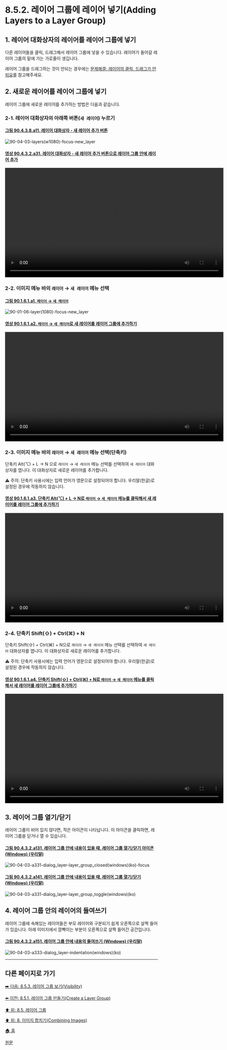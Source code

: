 # 8.5.2. 레이어 그룹에 레이어 넣기(Adding Layers to a Layer Group)
## 1. 레이어 대화상자의 레이어를 레이어 그룹에 넣기
다른 레이어들을 클릭, 드래그해서 레이어 그룹에 넣을 수 있습니다. 레이어가 들어갈 레이어 그룹의 밑에 가는 가로줄이 생깁니다.

레이어 그룹을 드래그하는 것이 안되는 경우에는 [문제해결: 레이어의 클릭, 드래그가 안되요](./08-05-04-raise_n_lower_layer_groups.md#08-05-04-s3)를 참고해주세요.

## 2. 새로운 레이어를 레이어 그룹에 넣기
레이어 그룹에 새로운 레이어를 추가하는 방법은 다음과 같습니다.

### 2-1. 레이어 대화상자의 아래쪽 버튼(`새 레이어`) 누르기

<a id="90-04-03-08-a11"></a>

#### [그림 90.4.3.8.a11. 레이어 대화상자 - 새 레이어 추가 버튼](./90-04-03-08-bottom_bar_buttons.md#90-04-03-08-a11)
![90-04-03-layers(w1080)-focus-new_layer](https://github.com/wonder13662/gimp/assets/15767104/aa91e238-e989-4481-af07-02ecef80c0fc)

<a id="90-04-03-02-a31"></a>

#### [영상 90.4.3.2.a31. 레이어 대화상자 - 새 레이어 추가 버튼으로 레이어 그룹 안에 레이어 추가](./90-04-03-02-layer_group.md#90-04-03-02-a31)
<video controls="controls" width="720" src="https://github.com/wonder13662/gimp/assets/15767104/877ae55c-d51f-4d42-808e-10b27d6b192d"></video>

### 2-2. 이미지 메뉴 바의 `레이어` → `새 레이어` 메뉴 선택

<a id="90-01-06-01-a1"></a>

#### [그림 90.1.6.1.a1. `레이어` → `새 레이어`](./90-01-06-01-new_layer.md#90-01-06-01-a1)
![90-01-06-layer(1080)-focus-new_layer](https://github.com/wonder13662/gimp/assets/15767104/0ed82adb-7ea5-4238-ad3b-c669e6ce926a)

<a id="90-01-06-01-a2"></a>

#### [영상 90.1.6.1.a2. `레이어` → `새 레이어`로 새 레이어를 레이어 그룹에 추가하기](./90-01-06-01-new_layer.md#90-01-06-01-a2)
<video controls="controls" width="720" src="https://github.com/wonder13662/gimp/assets/15767104/af7787db-3634-4cc5-a833-5d2052d2228c"></video>

### 2-3. 이미지 메뉴 바의 `레이어` → `새 레이어` 메뉴 선택(단축키)
단축키 Alt(⌥) + L → N 으로 `레이어` → `새 레이어` 메뉴 선택를 선택하여 `새 레이어` 대화상자를 엽니다. 이 대화상자로 새로운 레이어를 추가합니다.

⚠️ 주의: 단축키 사용시에는 입력 언어가 영문으로 설정되어야 합니다. 우리말(한글)로 설정된 경우에 작동하지 않습니다.

<a id="90-01-06-01-a3"></a>

#### [영상 90.1.6.1.a3. 단축키 Alt(⌥) + L → N로 `레이어` → `새 레이어` 메뉴를 클릭해서 새 레이어를 레이어 그룹에 추가하기](./90-01-06-01-new_layer.md#90-01-06-01-a3)
<video controls="controls" width="720" src="https://github.com/wonder13662/gimp/assets/15767104/eca5011b-10e8-47d3-9266-9f1c394d24e2"></video>


### 2-4. 단축키 Shift(⇧) + Ctrl(⌘) + N
단축키 Shift(⇧) + Ctrl(⌘) + N으로 `레이어` → `새 레이어` 메뉴 선택를 선택하여 `새 레이어` 대화상자를 엽니다. 이 대화상자로 새로운 레이어를 추가합니다.

⚠️ 주의: 단축키 사용시에는 입력 언어가 영문으로 설정되어야 합니다. 우리말(한글)로 설정된 경우에 작동하지 않습니다.

<a id="90-01-06-01-a4"></a>

#### [영상 90.1.6.1.a4. 단축키 Shift(⇧) + Ctrl(⌘) + N로 `레이어` → `새 레이어` 메뉴를 클릭해서 새 레이어를 레이어 그룹에 추가하기](./90-01-06-01-new_layer.md#90-01-06-01-a4)
<video controls="controls" width="720" src="https://github.com/wonder13662/gimp/assets/15767104/f3e8ccdc-2725-4c47-979c-e28fc013d5bf"></video>

## 3. 레이어 그룹 열기/닫기
레이어 그룹이 비어 있지 않다면, 작은 아이콘이 나타납니다. 이 아이콘을 클릭하면, 레이어 그룹을 닫거나 열 수 있습니다.

<a id="90-04-03-02-a131"></a>

#### [그림 90.4.3.2.a131. 레이어 그룹 안에 내용이 있을 때, 레이어 그룹 열기/닫기 아이콘 (Windows) (우리말)](./90-04-03-02-layer_group.md#90-04-03-02-a131)
![90-04-03-a331-dialog_layer-layer_group_closed(windows)(ko)-focus](https://github.com/wonder13662/gimp/assets/15767104/cdaafc7a-f56e-4831-8027-5c8a4b99aefb)

<a id="90-04-03-02-a141"></a>

#### [그림 90.4.3.2.a141. 레이어 그룹 안에 내용이 있을 때, 레이어 그룹 열기/닫기 (Windows) (우리말)](./90-04-03-02-layer_group.md#90-04-03-02-a141)
![90-04-03-a331-dialog_layer-layer_group_toggle(windows)(ko)](https://github.com/wonder13662/gimp/assets/15767104/a2f7d143-b1ab-453c-b701-ce219baf8002)

## 4. 레이어 그룹 안의 레이어의 들여쓰기
레이어 그룹에 속해있는 레이어들은 부모 레이어와 구분되기 쉽게 오른쪽으로 살짝 들어가 있습니다. 아래 이미지에서 깜빡이는 부분이 오른쪽으로 살짝 들어간 공간입니다.

<a id="90-04-03-02-a151"></a>

#### [그림 90.4.3.2.a151. 레이어 그룹 안에 내용의 들여쓰기 (Windows) (우리말)](./90-04-03-02-layer_group.md#90-04-03-02-a151)
![90-04-03-a333-dialog_layer-indentation(windows)(ko)](https://github.com/wonder13662/gimp/assets/15767104/923c0f99-8fee-4937-b339-98b15ceec6e0)

***

## 다른 페이지로 가기
[➡️ 다음: 8.5.3. 레이어 그룹 보기(Visibility)](./08-05-03-visibility.md)

[⬅️ 이전: 8.5.1. 레이어 그룹 만들기(Create a Layer Group)](./08-05-01-create_a_layer_group.md)

[⬆️ 위: 8.5. 레이어 그룹](./08-05-00-layer-groups.md)

[⬆️ 위: 8. 이미지 합치기(Combining Images)](./08-00-combining-images.md)

[🏠 홈](./00-home.md)

[원문](https://docs.gimp.org/2.10/ko/gimp-layer-groups.html)
